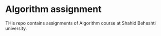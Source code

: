 # Algorithm assignment
THis repo contains assignments of Algorithm course at Shahid Beheshti university.

